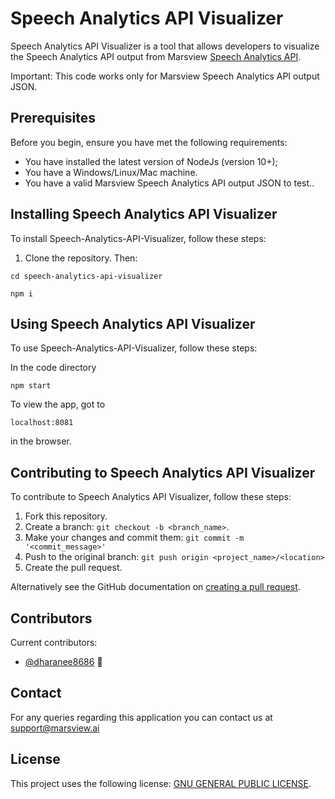 # Speech Analytics API Visualizer

Speech Analytics API Visualizer is a tool that allows developers to visualize the Speech Analytics API output from Marsview [Speech Analytics API](https://marsview.ai/products/speech-analytics).

Important: This code works only for Marsview Speech Analytics API output JSON.

## Prerequisites

Before you begin, ensure you have met the following requirements:
<!--- These are just example requirements. Add, duplicate or remove as required --->
* You have installed the latest version of NodeJs (version 10+);
* You have a Windows/Linux/Mac machine.
* You have a valid Marsview Speech Analytics API output JSON to test..

## Installing Speech Analytics API Visualizer

To install Speech-Analytics-API-Visualizer, follow these steps:

1. Clone the repository. Then:
   
```
cd speech-analytics-api-visualizer
```

```
npm i
```

## Using Speech Analytics API Visualizer

To use Speech-Analytics-API-Visualizer, follow these steps:

In the code directory

```
npm start
```

To view the app, got to

```
localhost:8081
```

in the browser.

## Contributing to Speech Analytics API Visualizer
<!--- If your README is long or you have some specific process or steps you want contributors to follow, consider creating a separate CONTRIBUTING.md file--->
To contribute to Speech Analytics API Visualizer, follow these steps:

1. Fork this repository.
2. Create a branch: `git checkout -b <branch_name>`.
3. Make your changes and commit them: `git commit -m '<commit_message>'`
4. Push to the original branch: `git push origin <project_name>/<location>`
5. Create the pull request.

Alternatively see the GitHub documentation on [creating a pull request](https://help.github.com/en/github/collaborating-with-issues-and-pull-requests/creating-a-pull-request).

## Contributors

Current contributors:

* [@dharanee8686](https://github.com/dharanee8686) 📖


## Contact
For any queries regarding this application you can contact us at support@marsview.ai

## License
<!--- If you're not sure which open license to use see https://choosealicense.com/--->

This project uses the following license: [GNU GENERAL PUBLIC LICENSE](GUBGMHVpwcTsPFvNNVdG5DKtpv6UwksAfzw5aULcGzgG).
